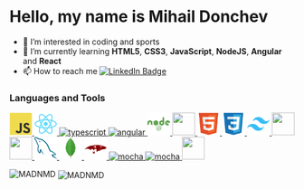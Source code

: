 
# Hello, my name is Mihail Donchev 
- 👀 I’m interested in coding and sports
- 🌱 I’m currently learning <strong>HTML5</strong>, <strong>CSS3</strong>, <strong>JavaScript</strong>, <strong>NodeJS</strong>, <strong>Angular</strong> and <strong>React</strong>
- 📫 How to reach me 
  <a href="https://www.linkedin.com/in/mihail-donchev-6a400025a/">
    <img src="https://img.shields.io/badge/LinkedIn-blue?style=for-the-badge&logo=linkedin&logoColor=white" alt="LinkedIn Badge"/>
  </a>

<h3 align='left'>Languages and Tools</h3>
  <a href="https://developer.mozilla.org/en-US/docs/Web/JavaScript" target="_blank" rel="noreferrer"> <img src="https://raw.githubusercontent.com/devicons/devicon/master/icons/javascript/javascript-original.svg" alt="javascript" width="40" height="40"/> </a>
  <a href="https://react.dev/" target="_blank" rel="noreferrer"> <img src="https://github.com/devicons/devicon/blob/master/icons/react/react-original.svg" alt="typescript" width="40" height="40"/> </a>
  <a href="https://www.typescriptlang.org/" target="_blank" rel="noreferrer"> <img src="https://www.vectorlogo.zone/logos/typescriptlang/typescriptlang-icon.svg" alt="typescript" width="40" height="40"/> </a>
   <a href="https://angular.io/guide/styleguide" target="_blank" rel="noreferrer"> <img src="https://www.vectorlogo.zone/logos/angular/angular-icon.svg" alt="angular" width="40" height="40"/> </a>
    <a href="https://nodejs.org/en/docs" target="_blank" rel="noreferrer"> <img src="https://github.com/devicons/devicon/blob/master/icons/nodejs/nodejs-plain-wordmark.svg" width="40" height="40"/> </a>
    <a href="https://expressjs.com/" target="_blank" rel="noreferrer"> <img src="https://w7.pngwing.com/pngs/925/447/png-transparent-express-js-node-js-javascript-mongodb-node-js-text-trademark-logo.png" width="40" height="40"/> </a>
  <a href="https://www.w3schools.com/html/" target="_blank" rel="noreferrer"> <img src="https://github.com/devicons/devicon/blob/master/icons/html5/html5-original.svg" alt="html5" width="40" height="40"/> </a>
<a align='left'<a href="https://www.w3schools.com/css/" target="_blank" rel="noreferrer"> <img src="https://github.com/devicons/devicon/blob/master/icons/css3/css3-original.svg" alt="css3" width="40" height="40"/> </a>
 <a href="https://tailwindcss.com/" target="_blank" rel="noreferrer"> <img src="https://github.com/devicons/devicon/blob/master/icons/tailwindcss/tailwindcss-original.svg" alt="tailwind" width="40" height="40"/> </a>
     <a href="https://docs.joomla.org/Portal:Joomla_5" target="_blank" rel="noreferrer"> <img src="https://www.a2hosting.com/blog/content/uploads/2016/04/2000px-Joomla_Shiny_Icon.svg_.png" width="40" height="40"/> </a>
     <a href="https://handlebarsjs.com/" target="_blank" rel="noreferrer"> <img src="https://handlebarsjs.com/images/handlebars_logo.png" width="40" height="40"/> </a>
      <a href="https://www.mysql.com/" target="_blank" rel="noreferrer"> <img src="https://github.com/devicons/devicon/blob/master/icons/mysql/mysql-original.svg" width="40" height="40"/> </a>
    <a href="https://www.mongodb.com/" target="_blank" rel="noreferrer"> <img src="https://github.com/devicons/devicon/blob/master/icons/mongodb/mongodb-original.svg" width="40" height="40"/> </a>
     <a href="https://mongoosejs.com/docs/documents.html" target="_blank" rel="noreferrer"> <img src="https://raw.githubusercontent.com/github/explore/80688e429a7d4ef2fca1e82350fe8e3517d3494d/topics/mongoose/mongoose.png" width="40" height="40"/> </a>
  <a href="https://www.npmjs.com/package/mocha" target="_blank" rel="noreferrer"> <img src="https://www.vectorlogo.zone/logos/mochajs/mochajs-icon.svg" alt="mocha" width="40" height="40"/> </a>
   <a href="https://www.chaijs.com" target="_blank" rel="noreferrer"> <img src="https://www.vectorlogo.zone/logos/chaijs/chaijs-icon.svg" alt="mocha" width="40" height="40"/> </a>  
<a href="https://www.npmjs.com/package/jsonwebtoken" target="_blank" rel="noreferrer"> <img src="https://seeklogo.com/images/J/json-web-tokens-jwt-io-logo-C003DEC47A-seeklogo.com.png" width="40" height="40"/> </a>
  
  <p><img  align="left" src="https://github-readme-stats.vercel.app/api/top-langs?username=MADNMD&show_icons=true&locale=en&layout=compact&theme=aura&text_color=00FFFB"" alt="MADNMD" />
&nbsp;<img  align="center" src="https://github-readme-stats.vercel.app/api?username=MADNMD&theme=aura&show_icons=true&locale=en" alt="MADNMD" /></p>
 
<!---
MADNMD/MADNMD is a ✨ special ✨ repository because its `README.md` (this file) appears on your GitHub profile.
You can click the Preview link to take a look at your changes.
--->
